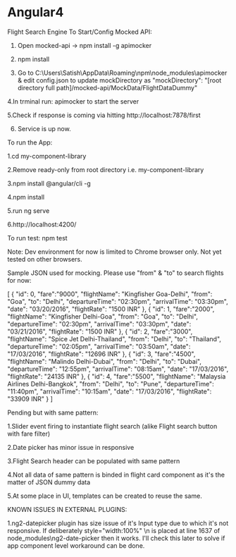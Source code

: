 # Angular4
Flight Search Engine
To Start/Config Mocked API:

1. Open mocked-api -> npm install -g apimocker

2. npm install

3. Go to C:\Users\Satish\AppData\Roaming\npm\node_modules\apimocker & edit config.json to update mockDirectory as "mockDirectory": "[root directory full path]/mocked-api/MockData/FlightDataDummy"

4.In trminal run: apimocker to start the server

5.Check if response is coming via hitting http://localhost:7878/first

6. Service is up now.

To run the App:

1.cd my-component-library

2.Remove ready-only from root directory i.e. my-component-library

3.npm install @angular/cli -g

4.npm install

5.run ng serve

6.http://localhost:4200/

To run test: npm test

Note: Dev environment for now is limited to Chrome browser only. Not yet tested on other browsers.

Sample JSON used for mocking. Please use "from" & "to" to search flights for now:

[
  {
    "id": 0,
    "fare":"9000",
    "flightName": "Kingfisher Goa-Delhi",
    "from": "Goa",
    "to": "Delhi",
    "departureTime": "02:30pm",
    "arrivalTime": "03:30pm",
    "date": "03/20/2016",
    "flightRate": "1500 INR"
  },
  {
    "id": 1,
    "fare":"2000",
    "flightName": "Kingfisher Delhi-Goa",
    "from": "Goa",
    "to": "Delhi",
    "departureTime": "02:30pm",
    "arrivalTime": "03:30pm",
    "date": "03/21/2016",
    "flightRate": "1500 INR"
  },
  {
    "id": 2,
    "fare":"3000",
    "flightName": "Spice Jet Delhi-Thailand",
    "from": "Delhi",
    "to": "Thailand",
    "departureTime": "02:05pm",
    "arrivalTime": "03:50am",
    "date": "17/03/2016",
    "flightRate": "12696 INR"
  },
  {
    "id": 3,
    "fare":"4500",
    "flightName": "Malindo Delhi-Dubai",
    "from": "Delhi",
    "to": "Dubai",
    "departureTime": "12:55pm",
    "arrivalTime": "08:15am",
    "date": "17/03/2016",
    "flightRate": "24135 INR"
  },
  {
    "id": 4,
    "fare":"5500",
    "flightName": "Malaysia Airlines Delhi-Bangkok",
    "from": "Delhi",
    "to": "Pune",
    "departureTime": "11:40pm",
    "arrivalTime": "10:15am",
    "date": "17/03/2016",
    "flightRate": "33909 INR"
  }
]

Pending but with same pattern:

1.Slider event firing to instantiate flight search (alike Flight search button with fare filter)

2.Date picker has minor issue in responsive

3.Flight Search header can be populated with same pattern

4.Not all data of same pattern is binded in flight card component as it's the matter of JSON dummy data

5.At some place in UI, templates can be created to reuse the same.

KNOWN ISSUES IN EXTERNAL PLUGINS:

1.ng2-datepicker plugin has size issue of it's Input type due to which it's not responsive. If deliberately style=\"width:100%\"  \n is placed at line 1637 of node_modules\ng2-date-picker then it works. I'll check this later to solve if app component level workaround can be done.
